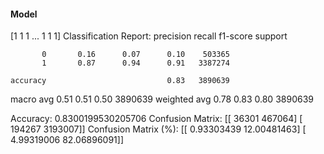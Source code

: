 #### Model
[1 1 1 ... 1 1 1]
Classification Report:
              precision    recall  f1-score   support

           0       0.16      0.07      0.10    503365
           1       0.87      0.94      0.91   3387274

    accuracy                           0.83   3890639
   macro avg       0.51      0.51      0.50   3890639
weighted avg       0.78      0.83      0.80   3890639

Accuracy: 0.8300199530205706
Confusion Matrix:
[[  36301  467064]
 [ 194267 3193007]]
Confusion Matrix (%):
[[ 0.93303439 12.00481463]
 [ 4.99319006 82.06896091]]

